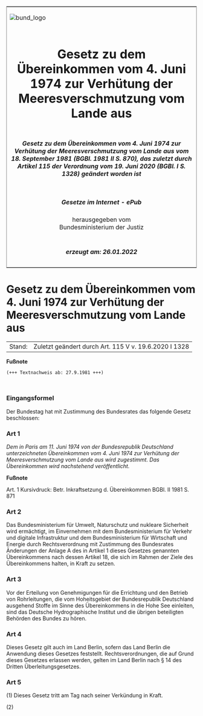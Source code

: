 <span id="DECKBLATT.html"></span>

<table border="0" frame="border" width="100%">

<tr valign="top">

<td align="left">

![bund\_logo](BfJ_2021_Web_de_de.gif)

</td>

<td align="right">

 

</td>

</tr>

<tr align="center" valign="middle">

<td colspan="2">

# Gesetz zu dem Übereinkommen vom 4. Juni 1974 zur Verhütung der Meeresverschmutzung vom Lande aus

</td>

</tr>

<tr align="center" valign="middle">

<td colspan="2">

##### Gesetz zu dem Übereinkommen vom 4. Juni 1974 zur Verhütung der Meeresverschmutzung vom Lande aus vom 18. September 1981 (BGBl. 1981 II S. 870), das zuletzt durch Artikel 115 der Verordnung vom 19. Juni 2020 (BGBl. I S. 1328) geändert worden ist

</td>

</tr>

<tr align="center" valign="middle">

<td colspan="2">

  
  

##### Gesetze im Internet - ePub  
  
herausgegeben vom  
Bundesministerium der Justiz

</td>

</tr>

<tr align="center" valign="bottom">

<td colspan="2">

  
  

##### erzeugt am: 26.01.2022

</td>

</tr>

</table>

<span id="BJNR208700981.html"></span>

# Gesetz zu dem Übereinkommen vom 4. Juni 1974 zur Verhütung der Meeresverschmutzung vom Lande aus

<div>

<div class="jnhtml">

|        |                                                       |
| ------ | ----------------------------------------------------- |
| Stand: | Zuletzt geändert durch Art. 115 V v. 19.6.2020 I 1328 |

</div>

</div>

<div>

  
**Fußnote**

<div class="jnhtml">

<div>

<div class="jurAbsatz">

  

``` 
(+++ Textnachweis ab: 27.9.1981 +++)

 
```

</div>

</div>

</div>

</div>

<span id="BJNR208700981BJNE000100319.html"></span>

### Eingangsformel  

<div>

<div class="jnhtml">

<div>

<div class="jurAbsatz">

Der Bundestag hat mit Zustimmung des Bundesrates das folgende Gesetz
beschlossen:

</div>

</div>

</div>

</div>

<span id="BJNR208700981BJNE000200319.html"></span>

### Art 1  

<div>

<div class="jnhtml">

<div>

<div class="jurAbsatz">

<span style="font-style:italic;">Dem in Paris am 11. Juni 1974 von der
Bundesrepublik Deutschland unterzeichneten Übereinkommen vom 4. Juni
1974 zur Verhütung der Meeresverschmutzung vom Lande aus wird
zugestimmt. Das Übereinkommen wird nachstehend veröffentlicht.</span>

</div>

</div>

</div>

</div>

<div>

  
**Fußnote**

<div class="jnhtml">

<div>

<div class="jurAbsatz">

Art. 1 Kursivdruck: Betr. Inkraftsetzung d. Übereinkommen BGBl. II 1981
S. 871

</div>

</div>

</div>

</div>

<span id="BJNR208700981BJNE000305116.html"></span>

### Art 2  

<div>

<div class="jnhtml">

<div>

<div class="jurAbsatz">

Das Bundesministerium für Umwelt, Naturschutz und nukleare Sicherheit
wird ermächtigt, im Einvernehmen mit dem Bundesministerium für Verkehr
und digitale Infrastruktur und dem Bundesministerium für Wirtschaft und
Energie durch Rechtsverordnung mit Zustimmung des Bundesrates Änderungen
der Anlage A des in Artikel 1 dieses Gesetzes genannten Übereinkommens
nach dessen Artikel 18, die sich im Rahmen der Ziele des Übereinkommens
halten, in Kraft zu setzen.

</div>

</div>

</div>

</div>

<span id="BJNR208700981BJNE000400319.html"></span>

### Art 3  

<div>

<div class="jnhtml">

<div>

<div class="jurAbsatz">

Vor der Erteilung von Genehmigungen für die Errichtung und den Betrieb
von Rohrleitungen, die vom Hoheitsgebiet der Bundesrepublik Deutschland
ausgehend Stoffe im Sinne des Übereinkommens in die Hohe See einleiten,
sind das Deutsche Hydrographische Institut und die übrigen beteiligten
Behörden des Bundes zu hören.

</div>

</div>

</div>

</div>

<span id="BJNR208700981BJNE000500319.html"></span>

### Art 4  

<div>

<div class="jnhtml">

<div>

<div class="jurAbsatz">

Dieses Gesetz gilt auch im Land Berlin, sofern das Land Berlin die
Anwendung dieses Gesetzes feststellt. Rechtsverordnungen, die auf Grund
dieses Gesetzes erlassen werden, gelten im Land Berlin nach § 14 des
Dritten Überleitungsgesetzes.

</div>

</div>

</div>

</div>

<span id="BJNR208700981BJNE000600319.html"></span>

### Art 5  

<div>

<div class="jnhtml">

<div>

<div class="jurAbsatz">

(1) Dieses Gesetz tritt am Tag nach seiner Verkündung in Kraft.

</div>

<div class="jurAbsatz">

(2)

</div>

</div>

</div>

</div>

